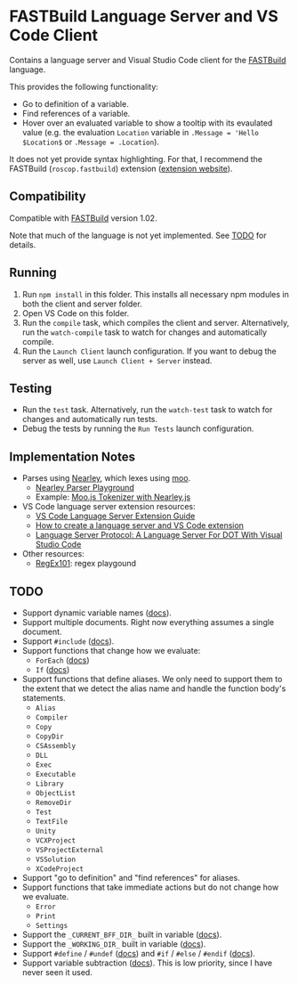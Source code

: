 # FASTBuild Language Server and VS Code Client

Contains a language server and Visual Studio Code client for the [FASTBuild](https://www.fastbuild.org/) language.

This provides the following functionality:
* Go to definition of a variable.
* Find references of a variable.
* Hover over an evaluated variable to show a tooltip with its evaulated value (e.g. the evaluation `Location` variable in `.Message = 'Hello $Location$` or `.Message = .Location`).

It does not yet provide syntax highlighting. For that, I recommend the FASTBuild (`roscop.fastbuild`) extension ([extension website](https://marketplace.visualstudio.com/items?itemName=RoscoP.fastbuild)).

## Compatibility

Compatible with [FASTBuild](https://www.fastbuild.org/) version 1.02.

Note that much of the language is not yet implemented. See [TODO](#todo) for details.

## Running

1. Run `npm install` in this folder. This installs all necessary npm modules in both the client and server folder.
2. Open VS Code on this folder.
3. Run the `compile` task, which compiles the client and server. Alternatively, run the `watch-compile` task to watch for changes and automatically compile.
4. Run the `Launch Client` launch configuration. If you want to debug the server as well, use `Launch Client + Server` instead.

## Testing

* Run the `test` task. Alternatively, run the `watch-test` task to watch for changes and automatically run tests.
* Debug the tests by running the `Run Tests` launch configuration.

## Implementation Notes

* Parses using [Nearley](https://nearley.js.org/), which lexes using [moo](https://github.com/no-context/moo).
    * [Nearley Parser Playground](https://omrelli.ug/nearley-playground/)
	* Example: [Moo.js Tokenizer with Nearley.js](https://www.youtube.com/watch?v=GP91_duEmk8)
* VS Code language server extension resources:
    * [VS Code Language Server Extension Guide](https://code.visualstudio.com/api/language-extensions/language-server-extension-guide)
	* [How to create a language server and VS Code extension](https://github.com/donaldpipowitch/how-to-create-a-language-server-and-vscode-extension)
	* [Language Server Protocol: A Language Server For DOT With Visual Studio Code](https://tomassetti.me/language-server-dot-visual-studio/)
* Other resources:
    * [RegEx101](https://regex101.com/): regex playgound

## TODO

* Support dynamic variable names ([docs](https://www.fastbuild.org/docs/syntaxguide.html#dynamic_construction)).
* Support multiple documents. Right now everything assumes a single document.
* Support `#include` ([docs](https://www.fastbuild.org/docs/syntaxguide.html#include)).
* Support functions that change how we evaluate:
    * `ForEach` ([docs](https://www.fastbuild.org/docs/functions/foreach.html))
    * `If` ([docs](https://www.fastbuild.org/docs/functions/if.html))
* Support functions that define aliases. We only need to support them to the extent that we detect the alias name and handle the function body's statements.
    * `Alias`
    * `Compiler`
    * `Copy`
    * `CopyDir`
    * `CSAssembly`
    * `DLL`
    * `Exec`
    * `Executable`
    * `Library`
    * `ObjectList`
    * `RemoveDir`
    * `Test`
    * `TextFile`
    * `Unity`
    * `VCXProject`
    * `VSProjectExternal`
    * `VSSolution`
    * `XCodeProject`
* Support "go to definition" and "find references" for aliases.
* Support functions that take immediate actions but do not change how we evaluate.
    * `Error`
    * `Print`
    * `Settings`
* Support the `_CURRENT_BFF_DIR_` built in variable ([docs](https://www.fastbuild.org/docs/syntaxguide.html#builtin)).
* Support the `_WORKING_DIR_` built in variable ([docs](https://www.fastbuild.org/docs/syntaxguide.html#builtin)).
* Support `#define` / `#undef` ([docs](https://www.fastbuild.org/docs/syntaxguide.html#define)) and `#if` / `#else` / `#endif` ([docs](https://www.fastbuild.org/docs/syntaxguide.html#if)).
* Support variable subtraction ([docs](https://www.fastbuild.org/docs/syntaxguide.html#modification)). This is low priority, since I have never seen it used.
